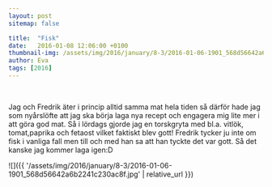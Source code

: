 ```yaml
---
layout: post
sitemap: false

title:  "Fisk"
date:   2016-01-08 12:06:00 +0100
thumbnail-img: /assets/img/2016/january/8-3/2016-01-06-1901_568d56642a6b2241c230ac8f.jpg
author: Eva
tags: [2016]
---
```


 




Jag och Fredrik äter i princip alltid samma mat hela tiden så därför hade jag som nyårslöfte att jag ska börja laga nya recept och engagera mig lite mer i att göra god mat. Så i lördags gjorde jag en torskgryta med bl.a. vitlök, tomat,paprika och fetaost vilket faktiskt blev gott! Fredrik tycker ju inte om fisk i vanliga fall men till och med han sa att han tyckte det var gott. Så det kanske jag kommer laga igen:D

![]({{ '/assets/img/2016/january/8-3/2016-01-06-1901_568d56642a6b2241c230ac8f.jpg'  | relative_url }})

